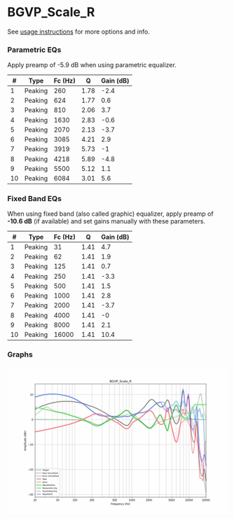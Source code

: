 # BGVP_Scale_R
See [usage instructions](https://github.com/jaakkopasanen/AutoEq#usage) for more options and info.

### Parametric EQs
Apply preamp of -5.9 dB when using parametric equalizer.

|   # | Type    |   Fc (Hz) |    Q |   Gain (dB) |
|-----|---------|-----------|------|-------------|
|   1 | Peaking |       260 | 1.78 |        -2.4 |
|   2 | Peaking |       624 | 1.77 |         0.6 |
|   3 | Peaking |       810 | 2.06 |         3.7 |
|   4 | Peaking |      1630 | 2.83 |        -0.6 |
|   5 | Peaking |      2070 | 2.13 |        -3.7 |
|   6 | Peaking |      3085 | 4.21 |         2.9 |
|   7 | Peaking |      3919 | 5.73 |        -1   |
|   8 | Peaking |      4218 | 5.89 |        -4.8 |
|   9 | Peaking |      5500 | 5.12 |         1.1 |
|  10 | Peaking |      6084 | 3.01 |         5.6 |

### Fixed Band EQs
When using fixed band (also called graphic) equalizer, apply preamp of **-10.6 dB** (if available) and set gains manually with these parameters.

|   # | Type    |   Fc (Hz) |    Q |   Gain (dB) |
|-----|---------|-----------|------|-------------|
|   1 | Peaking |        31 | 1.41 |         4.7 |
|   2 | Peaking |        62 | 1.41 |         1.9 |
|   3 | Peaking |       125 | 1.41 |         0.7 |
|   4 | Peaking |       250 | 1.41 |        -3.3 |
|   5 | Peaking |       500 | 1.41 |         1.5 |
|   6 | Peaking |      1000 | 1.41 |         2.8 |
|   7 | Peaking |      2000 | 1.41 |        -3.7 |
|   8 | Peaking |      4000 | 1.41 |        -0   |
|   9 | Peaking |      8000 | 1.41 |         2.1 |
|  10 | Peaking |     16000 | 1.41 |        10.4 |

### Graphs
![](./BGVP_Scale_R.png)
